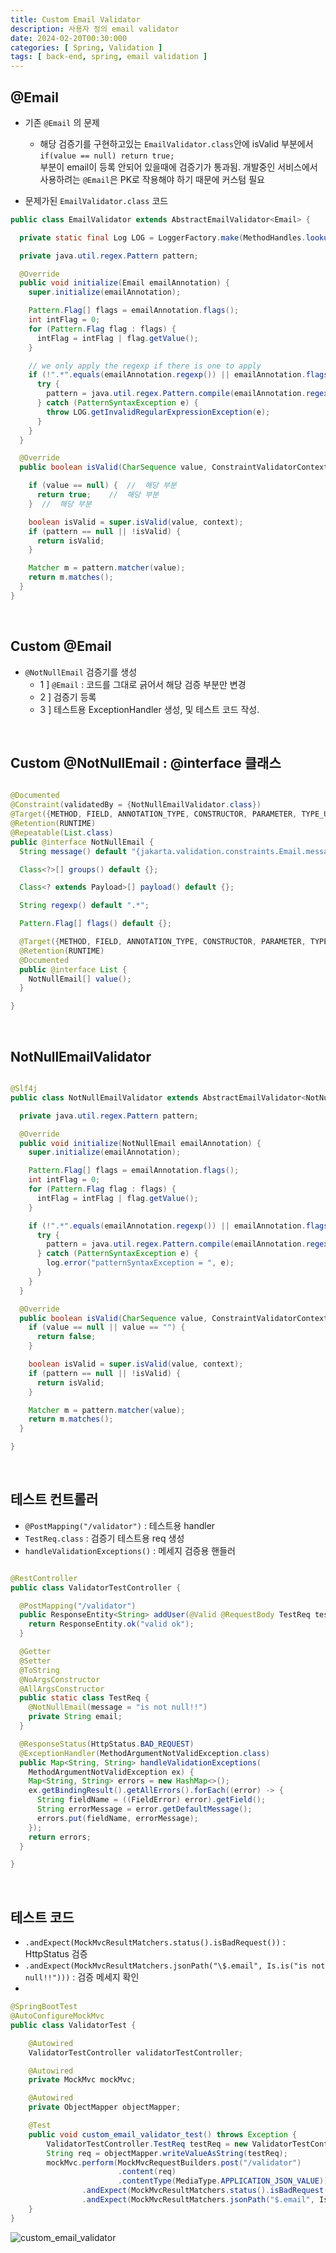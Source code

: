 ```yaml
---
title: Custom Email Validator
description: 사용자 정의 email validator
date: 2024-02-20T00:30:000
categories: [ Spring, Validation ]
tags: [ back-end, spring, email validation ]
---
```


<h2> @Email </h2>

- 기존 ```@Email``` 의 문제
  - 해당 검증기를 구현하고있는 ```EmailValidator.class```안에 isValid 부분에서 ```if(value == null) return true;```<br>
    부분이 email이 등록 안되어 있을때에 검증기가 통과됨. 개발중인 서비스에서 사용하려는 ```@Email```은 PK로 작용해야 하기 때문에 커스텀 필요

- 문제가된 ```EmailValidator.class``` 코드

```java
public class EmailValidator extends AbstractEmailValidator<Email> {

  private static final Log LOG = LoggerFactory.make(MethodHandles.lookup());

  private java.util.regex.Pattern pattern;

  @Override
  public void initialize(Email emailAnnotation) {
    super.initialize(emailAnnotation);

    Pattern.Flag[] flags = emailAnnotation.flags();
    int intFlag = 0;
    for (Pattern.Flag flag : flags) {
      intFlag = intFlag | flag.getValue();
    }

    // we only apply the regexp if there is one to apply
    if (!".*".equals(emailAnnotation.regexp()) || emailAnnotation.flags().length > 0) {
      try {
        pattern = java.util.regex.Pattern.compile(emailAnnotation.regexp(), intFlag);
      } catch (PatternSyntaxException e) {
        throw LOG.getInvalidRegularExpressionException(e);
      }
    }
  }

  @Override
  public boolean isValid(CharSequence value, ConstraintValidatorContext context) {

    if (value == null) {  //  해당 부분
      return true;    //  해당 부분
    }  //  해당 부분

    boolean isValid = super.isValid(value, context);
    if (pattern == null || !isValid) {
      return isValid;
    }

    Matcher m = pattern.matcher(value);
    return m.matches();
  }
}
```

<br>

<h2> Custom @Email </h2>

- ```@NotNullEmail``` 검증기를 생성
  - 1 ] ```@Email``` : 코드를 그대로 긁어서 해당 검증 부분만 변경
  - 2 ] 검증기 등록
  - 3 ] 테스트용 ExceptionHandler 생성, 및 테스트 코드 작성.

<br>

<h2> Custom @NotNullEmail : @interface 클래스 </h2>

```java

@Documented
@Constraint(validatedBy = {NotNullEmailValidator.class})
@Target({METHOD, FIELD, ANNOTATION_TYPE, CONSTRUCTOR, PARAMETER, TYPE_USE})
@Retention(RUNTIME)
@Repeatable(List.class)
public @interface NotNullEmail {
  String message() default "{jakarta.validation.constraints.Email.message}";

  Class<?>[] groups() default {};

  Class<? extends Payload>[] payload() default {};

  String regexp() default ".*";

  Pattern.Flag[] flags() default {};

  @Target({METHOD, FIELD, ANNOTATION_TYPE, CONSTRUCTOR, PARAMETER, TYPE_USE})
  @Retention(RUNTIME)
  @Documented
  public @interface List {
    NotNullEmail[] value();
  }

}
```

<br>

<h2> NotNullEmailValidator </h2>

```java

@Slf4j
public class NotNullEmailValidator extends AbstractEmailValidator<NotNullEmail> {

  private java.util.regex.Pattern pattern;

  @Override
  public void initialize(NotNullEmail emailAnnotation) {
    super.initialize(emailAnnotation);

    Pattern.Flag[] flags = emailAnnotation.flags();
    int intFlag = 0;
    for (Pattern.Flag flag : flags) {
      intFlag = intFlag | flag.getValue();
    }

    if (!".*".equals(emailAnnotation.regexp()) || emailAnnotation.flags().length > 0) {
      try {
        pattern = java.util.regex.Pattern.compile(emailAnnotation.regexp(), intFlag);
      } catch (PatternSyntaxException e) {
        log.error("patternSyntaxException = ", e);
      }
    }
  }

  @Override
  public boolean isValid(CharSequence value, ConstraintValidatorContext context) {
    if (value == null || value == "") {
      return false;
    }

    boolean isValid = super.isValid(value, context);
    if (pattern == null || !isValid) {
      return isValid;
    }

    Matcher m = pattern.matcher(value);
    return m.matches();
  }

}
```

<br>

<h2> 테스트 컨트롤러 </h2>

- ```@PostMapping("/validator")``` : 테스트용 handler
- ```TestReq.class``` : 검증기 테스트용 req 생성
- ```handleValidationExceptions()``` : 메세지 검증용 핸들러

```java

@RestController
public class ValidatorTestController {

  @PostMapping("/validator")
  public ResponseEntity<String> addUser(@Valid @RequestBody TestReq testReq) {
    return ResponseEntity.ok("valid ok");
  }

  @Getter
  @Setter
  @ToString
  @NoArgsConstructor
  @AllArgsConstructor
  public static class TestReq {
    @NotNullEmail(message = "is not null!!")
    private String email;
  }

  @ResponseStatus(HttpStatus.BAD_REQUEST)
  @ExceptionHandler(MethodArgumentNotValidException.class)
  public Map<String, String> handleValidationExceptions(
    MethodArgumentNotValidException ex) {
    Map<String, String> errors = new HashMap<>();
    ex.getBindingResult().getAllErrors().forEach((error) -> {
      String fieldName = ((FieldError) error).getField();
      String errorMessage = error.getDefaultMessage();
      errors.put(fieldName, errorMessage);
    });
    return errors;
  }

}
```

<br>

<h2> 테스트 코드 </h2>

- ```.andExpect(MockMvcResultMatchers.status().isBadRequest())``` : HttpStatus 검증
- ```.andExpect(MockMvcResultMatchers.jsonPath("\$.email", Is.is("is not null!!")))``` : 검증 메세지 확인
-

```java
@SpringBootTest
@AutoConfigureMockMvc
public class ValidatorTest {

    @Autowired
    ValidatorTestController validatorTestController;

    @Autowired
    private MockMvc mockMvc;

    @Autowired
    private ObjectMapper objectMapper;

    @Test
    public void custom_email_validator_test() throws Exception {
        ValidatorTestController.TestReq testReq = new ValidatorTestController.TestReq("");
        String req = objectMapper.writeValueAsString(testReq);
        mockMvc.perform(MockMvcRequestBuilders.post("/validator")
                        .content(req)
                        .contentType(MediaType.APPLICATION_JSON_VALUE))
                .andExpect(MockMvcResultMatchers.status().isBadRequest())
                .andExpect(MockMvcResultMatchers.jsonPath("$.email", Is.is("is not null!!")));
    }
}
```

![custom_email_validator](https://github.com/AngryPig123/AngryPig123.github.io/assets/86225268/7296ffd8-c41e-4467-a8c0-720000213b0b)
